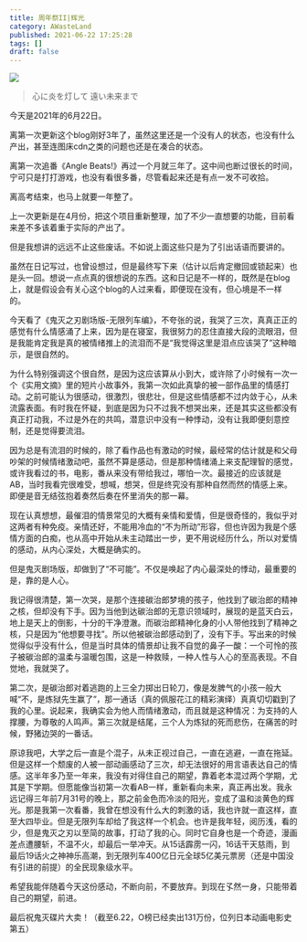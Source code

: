 ```yaml
---
title: 周年祭II|辉光
category: AWasteLand
published: 2021-06-22 17:25:28
tags: []
draft: false
---
```


![](https://i.loli.net/2021/06/22/qtGXeJDcla9IuBj.png)

> 心に炎を灯して 遠い未来まで

今天是2021年的6月22日。

离第一次更新这个blog刚好3年了，虽然这里还是一个没有人的状态，也没有什么产出，甚至连图床cdn之类的问题也还是在凑合的状态。

离第一次追番《Angle Beats!》再过一个月就三年了。这中间也断过很长的时间，宁可只是打打游戏，也没有看很多番，尽管看起来还是有点一发不可收拾。

离高考结束，也马上就要一年整了。

<!---more--->

上一次更新是在4月份，把这个项目重新整理，加了不少一直想要的功能，目前看来差不多该着重于实际的产出了。



但是我想讲的远远不止这些废话。不如说上面这些只是为了引出话语而要讲的。



虽然在日记写过，也曾设想过，但是最终写下来（估计以后肯定撤回或锁起来）也是头一回。想说一点点真的很想说的东西。这和日记是不一样的，既然是在blog上，就是假设会有关心这个blog的人过来看，即便现在没有，但心境是不一样的。



今天看了《鬼灭之刃剧场版-无限列车编》，不夸张的说，我哭了三次，真真正正的感觉有什么情感涌了上来，因为是在寝室，我很努力的忍住直接大段的流眼泪，但是我能肯定我是真的被情绪推上的流泪而不是“我觉得这里是泪点应该哭了”这种暗示，是很自然的。



为什么特别强调这个很自然，是因为这应该算从小到大，或许除了小时候有一次一个《实用文摘》里的短片小故事外，我第一次如此真挚的被一部作品里的情感打动。之前可能认为很感动，很激烈，很悲壮，但是这些情感都不过内敛于心，从未流露表面。有时我在怀疑，到底是因为只不过我不想哭出来，还是其实这些都没有真正打动我，不过是外在的共鸣，潜意识中没有一种悸动，没有让我即便刻意控制，还是觉得要流泪。



因为总是有流泪的时候的，除了看作品也有激动的时候，最经常的估计就是和父母吵架的时候情绪激动吧，虽然不算是感动，但是那种情绪涌上来支配理智的感觉，或许我看过的书，电影，番从来没有带给我过，哪怕一次。最接近的应该就是AB，当时我看完很难受，想喊，想哭，但是终究没有那种自然而然的情感上来。即便是音无结弦抱着奏然后奏在怀里消失的那一幕。



现在认真想想，最催泪的情景常见的大概有亲情和爱情，但是很奇怪的，我似乎对这两者有种免疫。亲情还好，不能用冷血的“不为所动”形容，但也许因为我是个感情方面的白痴，也从高中开始从未主动踏出一步，更不用说经历什么，所以对爱情的感动，从内心深处，大概是确实的。



但是鬼灭剧场版，却做到了“不可能”。不仅是唤起了内心最深处的悸动，最重要的是，靠的是人心。



我记得很清楚，第一次哭，是那个连接碳治郎梦境的孩子，他找到了碳治郎的精神之核，但却没有下手。因为当他到达碳治郎的无意识领域时，展现的是蓝天白云，地上是天上的倒影，十分的干净澄澈。而碳治郎精神化身的小人带他找到了精神之核，只是因为“他想要寻找”。所以他被碳治郎感动到了，没有下手。写出来的时候觉得似乎没有什么，但是当时具体的情景却让我不自觉的鼻子一酸：一个可怜的孩子被碳治郎的温柔与温暖包围，这是一种救赎，一种人性与人心的至高表现。不自觉地，我就哭了。



第二次，是碳治郎对着逃跑的上三全力掷出日轮刀，像是发脾气的小孩一般大喊“不，是炼狱先生赢了”，那一通话（真的佩服花江的精彩演绎）真真切切戳到了我的心里。说起来，我确实会为他人而情绪激动，而且就是这种情况：为支持的人撑腰，为尊敬的人鸣声。第三次就是结尾，三个人为炼狱的死而悲伤，在痛苦的时候，野猪边哭的一番话。



原谅我吧，大学之后一直是个混子，从未正视过自己，一直在逃避，一直在拖延。但是这样一个颓废的人被一部动画感动了三次，却无法很好的用言语表达自己的情感。这半年多乃至一年来，我没有对得住自己的期望，靠着老本混过两个学期，尤其是下学期。但愿能像当初第一次看AB一样，重新看向未来，真正再出发。我永远记得三年前7月31号的晚上，那之前金色而冷淡的阳光，变成了温和淡黄色的辉光。那是我第一次看番，我曾在想没有什么大的刺激的话，我也许就一直这样，直至大四毕业。但是无限列车却给了我这样一个机会。也许是我年轻，阅历浅，看的少，但是鬼灭之刃以至简的故事，打动了我的心。同时它自身也是一个奇迹，漫画差点遭腰斩，不温不火，却最后一举冲天。从15话霹雳一闪，16话干天慈雨，到最后19话火之神神乐高潮，到无限列车400亿日元全球5亿美元票房（还是中国没有引进的前提）的全民现象级水平。



希望我能伴随着今天这份感动，不断向前，不要放弃。到现在孓然一身，只能带着自己的期望，前进。



最后祝鬼灭碟片大卖！（截至6.22，O榜已经卖出131万份，位列日本动画电影史第五）
